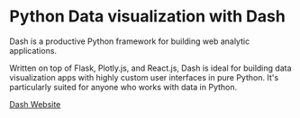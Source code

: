 # Python Data visualization with Dash

Dash is a productive Python framework for building web analytic applications.

Written on top of Flask, Plotly.js, and React.js, Dash is ideal for building data visualization apps with highly custom
user interfaces in pure Python. It's particularly suited for anyone who works with data in Python.

[Dash Website](https://dash.plotly.com/introduction)

